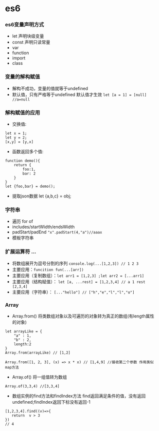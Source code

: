 # es6

###  es6变量声明方式
- let 声明块级变量
- const 声明只读常量
- var
- function
- import
- class 

### 变量的解构赋值
- 解构不成功，变量的值就等于undefined
- 默认值，只有严格等于undefined 默认值才生效 `let [a = 1] = [null] //a=null`

### 解构赋值的应用
- 交换值:
```
let x = 1;
let y = 2;
[x,y] = [y,x]
```
- 函数返回多个值:
```
function demo(){
    return {
        foo:1,
        bar: 2
    }
}
let {foo,bar} = demo();
```
- 提取json数据
let {a,b,c} = obj;

### 字符串
- 遍历 for of 
- includes/startWidth/endsWidth
- padStart/padEnd `"x".padStart(4,"a")//aaax`
- 模板字符串 

### 扩展运算符 ...
- 将数组展开为逗号分割的序列 `console.log(...[1,2,3]) // 1 2 3`
- 主要应用：`funcition fun(...[arr])`
- 主要应用（复制数组）：`let arr1 = [1,2,3] ;let arr2 = [...arr1]`
- 主要应用（结构赋值）： `let [a, ...rest] = [1,2,3,4] // a 1 rest [2,3,4]`
- 主要应用（字符串）： `[..."hello"] // ["h","e","l","l","o"]`

### Array
- Array.from() 将类数组对象以及可遍历的对象转为真正的数组(有length属性的对象)
```
let arrayLike = {
    "a" : 1,
    "b" : 2,
    length:2
}
Array.from(arrayLike) // [1,2]

Array.from([1, 2, 3], (x) => x * x) // [1,4,9] //接收第二个参数 作用类似map方法
```

- Array.of() 将一组值转为数组 
```
Array.of(3,3,4) //[3,3,4]
```
- 数组实例的find方法和findIndex方法 find返回满足条件的值，没有返回undefined;findIndex返回下标没有返回-1
```
[1,2,3,4].find((v)=>{
   return  v > 3
})
// 4
```